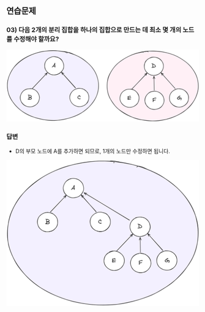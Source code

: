 ## 연습문제

### 03) 다음 2개의 분리 집합을 하나의 집합으로 만드는 데 최소 몇 개의 노드를 수정해야 할까요?

![0403_set_01](./img/0403_set_01.png)

<h3>답변</h3>

- D의 부모 노드에 A를 추가하면 되므로, 1개의 노드만 수정하면 됩니다.

![0403_set_02](./img/0403_set_02.png)
